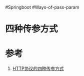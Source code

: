 #Springboot #Ways-of-pass-param


# 四种传参方式

# 参考
1. [HTTP协议的四种传参方式](https://www.cnblogs.com/jinyuanya/p/13934722.html)